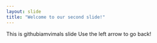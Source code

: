 ```yaml
---
layout: slide
title: "Welcome to our second slide!"
---
```

This is githubiamvimals slide
Use the left arrow to go back!